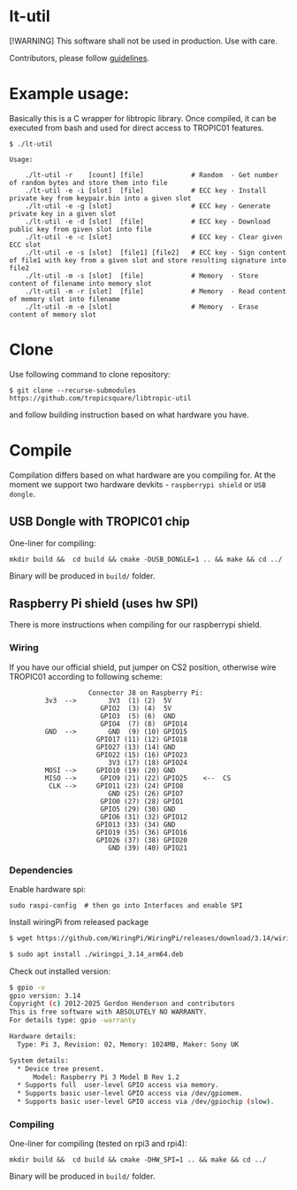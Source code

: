 # lt-util

[!WARNING]
This software shall not be used in production. Use with care.

Contributors, please follow [guidelines](https://github.com/tropicsquare/libtropic-util/blob/main/CONTRIBUTING.md).

# Example usage:

Basically this is a C wrapper for libtropic library. Once compiled, it can be executed from bash and used for direct access to TROPIC01 features.

```
$ ./lt-util

Usage:

	./lt-util -r    [count] [file]            # Random  - Get number of random bytes and store them into file
	./lt-util -e -i [slot]  [file]            # ECC key - Install private key from keypair.bin into a given slot
	./lt-util -e -g [slot]                    # ECC key - Generate private key in a given slot
	./lt-util -e -d [slot]  [file]            # ECC key - Download public key from given slot into file
	./lt-util -e -c [slot]                    # ECC key - Clear given ECC slot
	./lt-util -e -s [slot]  [file1] [file2]   # ECC key - Sign content of file1 with key from a given slot and store resulting signature into file2
	./lt-util -m -s [slot]  [file]            # Memory  - Store content of filename into memory slot
	./lt-util -m -r [slot]  [file]            # Memory  - Read content of memory slot into filename
	./lt-util -m -e [slot]                    # Memory  - Erase content of memory slot

```


# Clone

Use following command to clone repository:
```
$ git clone --recurse-submodules https://github.com/tropicsquare/libtropic-util
```

and follow building instruction based on what hardware you have.


# Compile

Compilation differs based on what hardware are you compiling for. At the moment we support two hardware devkits - `raspberrypi shield` or `USB dongle`.

## USB Dongle with TROPIC01 chip

One-liner for compiling:

```
mkdir build &&  cd build && cmake -DUSB_DONGLE=1 .. && make && cd ../
```

Binary will be produced in `build/` folder.

## Raspberry Pi shield (uses hw SPI)

There is more instructions when compiling for our raspberrypi shield.

### Wiring

If you have our official shield, put jumper on CS2 position, otherwise wire TROPIC01 according to following scheme:

```
                    Connector J8 on Raspberry Pi:
         3v3  -->        3V3  (1) (2)  5V    
                       GPIO2  (3) (4)  5V    
                       GPIO3  (5) (6)  GND   
                       GPIO4  (7) (8)  GPIO14
         GND  -->        GND  (9) (10) GPIO15
                      GPIO17 (11) (12) GPIO18
                      GPIO27 (13) (14) GND   
                      GPIO22 (15) (16) GPIO23
                         3V3 (17) (18) GPIO24
         MOSI -->     GPIO10 (19) (20) GND   
         MISO -->      GPIO9 (21) (22) GPIO25    <--  CS
          CLK -->     GPIO11 (23) (24) GPIO8 
                         GND (25) (26) GPIO7 
                       GPIO0 (27) (28) GPIO1 
                       GPIO5 (29) (30) GND   
                       GPIO6 (31) (32) GPIO12
                      GPIO13 (33) (34) GND   
                      GPIO19 (35) (36) GPIO16
                      GPIO26 (37) (38) GPIO20
                         GND (39) (40) GPIO21

```

### Dependencies

Enable hardware spi:

```
sudo raspi-config  # then go into Interfaces and enable SPI
```

Install wiringPi from released package

```bash
$ wget https://github.com/WiringPi/WiringPi/releases/download/3.14/wiringpi_3.14_arm64.deb

$ sudo apt install ./wiringpi_3.14_arm64.deb
```

Check out installed version:

```bash
$ gpio -v
gpio version: 3.14
Copyright (c) 2012-2025 Gordon Henderson and contributors
This is free software with ABSOLUTELY NO WARRANTY.
For details type: gpio -warranty

Hardware details:
  Type: Pi 3, Revision: 02, Memory: 1024MB, Maker: Sony UK

System details:
  * Device tree present.
      Model: Raspberry Pi 3 Model B Rev 1.2
  * Supports full  user-level GPIO access via memory.
  * Supports basic user-level GPIO access via /dev/gpiomem.
  * Supports basic user-level GPIO access via /dev/gpiochip (slow).

```

### Compiling

One-liner for compiling (tested on rpi3 and rpi4):

```
mkdir build &&  cd build && cmake -DHW_SPI=1 .. && make && cd ../
```
Binary will be produced in `build/` folder.


